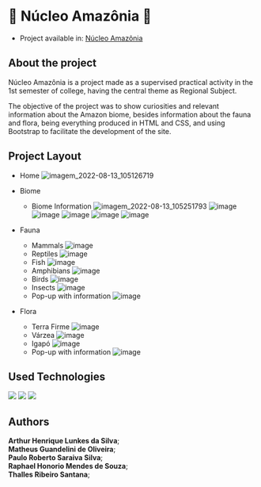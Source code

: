 # 🌲 Núcleo Amazônia 🌲

  * Project available in: <a href="https://thallesantana.github.io/Amazon_Biome/Pages/index.html">Núcleo Amazônia</a>

## About the project

  <p>Núcleo Amazônia is a project made as a supervised practical activity in the 1st semester of college, having the central theme as Regional Subject.</p>

  <p>The objective of the project was to show curiosities and relevant information about the Amazon biome, besides information about the fauna and flora, being everything produced in HTML and CSS, and using Bootstrap to facilitate the development of the site.</p>

## Project Layout

  * Home
    ![imagem_2022-08-13_105126719](https://user-images.githubusercontent.com/87541695/184497121-e5ecbb8d-b1a1-42ef-a586-c10a142f5b87.png)
  * Biome
    * Biome Information
      ![imagem_2022-08-13_105251793](https://user-images.githubusercontent.com/87541695/184497188-0eb1bdf9-f63f-4025-8251-4fd9ae87a15a.png)
      ![image](https://user-images.githubusercontent.com/87541695/184497198-7bcc837f-e6fd-491c-8c26-46ed100f6d60.png)
      ![image](https://user-images.githubusercontent.com/87541695/184497201-b94d3acb-0711-42ed-8c4f-10ad4fa2fae0.png)
      ![image](https://user-images.githubusercontent.com/87541695/184497210-d6451cbf-8df9-448c-8ada-5b6eb01a08b5.png)
      ![image](https://user-images.githubusercontent.com/87541695/184497220-dfe0f960-3f9a-4492-a88a-c7f97846d833.png)
      ![image](https://user-images.githubusercontent.com/87541695/184497226-0d41ef42-4ef6-4c28-83d8-20a110dc83e7.png)

  * Fauna
    * Mammals
      ![image](https://user-images.githubusercontent.com/87541695/184497331-e3ab9e98-463a-49dd-9cac-fba4f9c24b38.png)
    * Reptiles
      ![image](https://user-images.githubusercontent.com/87541695/184497353-a2fe0a61-bb3c-450e-b055-d9d9636c88a7.png)
    * Fish
      ![image](https://user-images.githubusercontent.com/87541695/184497360-b099279b-7d5a-4aa7-9624-df46327b57ba.png)
    * Amphibians
      ![image](https://user-images.githubusercontent.com/87541695/184497369-bb1005b8-99b0-499c-89cb-3c4a6e096b68.png)
    * Birds
      ![image](https://user-images.githubusercontent.com/87541695/184497375-ee142877-848c-4ac8-8443-9e525e3616a9.png)
    * Insects
      ![image](https://user-images.githubusercontent.com/87541695/184497389-20db9d73-1257-4034-8d73-4f10e0208eb3.png)
    * Pop-up with information
      ![image](https://user-images.githubusercontent.com/87541695/184497344-6326874f-c2d5-4650-94b7-cde5c04b5c13.png)

  * Flora
    * Terra Firme
      ![image](https://user-images.githubusercontent.com/87541695/184497643-4d0e690c-d236-43cd-94b1-a51e0277a05c.png)
    * Várzea
      ![image](https://user-images.githubusercontent.com/87541695/184497656-52d9d8fa-28bc-4a78-ba92-724dbca9b31e.png)
    * Igapó
      ![image](https://user-images.githubusercontent.com/87541695/184497663-50a8e6a1-d71e-40e4-83b9-6f9727083501.png)
    * Pop-up with information
      ![image](https://user-images.githubusercontent.com/87541695/184497652-434e4c59-09e4-4c4f-be4e-7b85fc2a4e13.png)

## Used Technologies
  <img src="https://img.shields.io/badge/HTML5-E34F26?style=for-the-badge&logo=html5&logoColor=white" target="_blank">
  <img src="https://img.shields.io/badge/CSS3-1572B6?style=for-the-badge&logo=css3&logoColor=white" target="_blank">
  <img src="https://img.shields.io/badge/Bootstrap-563D7C?style=for-the-badge&logo=bootstrap&logoColor=white" target="_blank">
 
## Authors
  __Arthur Henrique Lunkes da Silva__;
    <br>
  __Matheus Guandelini de Oliveira__;
    <br>
  __Paulo Roberto Saraiva Silva__;
    <br>
  __Raphael Honorio Mendes de Souza__;
    <br>
  __Thalles Ribeiro Santana__;
  
  <!--
  
 Núcleo Amazônia é um projeto feito como uma atividade pratica supervisionada no 1° semestre da faculdade, tendo o tema central como Assunto Regional.

O objetivo do projeto desenvolvido, foi de mostrar curiosidades e informações relevantes sobre o bioma amazônico, além das informações sobre a fauna e flora presente, sendo tudo produzido em HTML e CSS, além de usar Bootstrap para facilitar o desenvolvimento do site.
  
  -->

